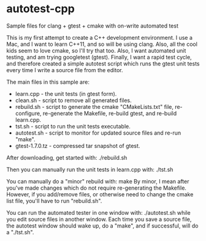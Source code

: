# autotest-cpp
Sample files for clang + gtest + cmake with on-write automated test

This is my first attempt to create a C++ development environment.  I use a Mac, and I want to learn C++11, and so will be using clang.  Also, all the cool kids seem to love cmake, so I'll try that too.  Also, I want automated unit testing, and am trying googletest (gtest).  Finally, I want a rapid test cycle, and therefore created a simple autotest script which runs the gtest unit tests every time I write a source file from the editor.

The main files in this sample are:
* learn.cpp - the unit tests (in gtest form).
* clean.sh - script to remove all generated files.
* rebuild.sh - script to generate the cmake "CMakeLists.txt" file, re-configure, re-generate the Makefile, re-build gtest, and re-build learn.cpp.
* tst.sh - script to run the unit tests executable.
* autotest.sh - script to monitor for updated source files and re-run "make".
* gtest-1.7.0.tz - compressed tar snapshot of gtest.

After downloading, get started with:
  ./rebuild.sh

Then you can manually run the unit tests in learn.cpp with:
  ./tst.sh

You can manually do a "minor" rebuild with:
  make
By minor, I mean after you've made changes which do not require re-generating the Makefile.  However, if you add/remove files, or otherwise need to change the cmake list file, you'll have to run "rebuild.sh".

You can run the automated tester in one window with:
  ./autotest.sh
while you edit source files in another window.  Each time you save a source file, the autotest window should wake up, do a "make", and if successful, will do a "./tst.sh".
